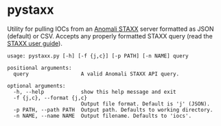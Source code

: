 # pystaxx
Utility for pulling IOCs from an [Anomali STAXX](https://www.anomali.com/platform/staxx) server formatted as JSON (default) or CSV. Accepts any properly formatted STAXX query (read the [STAXX user guide](https://update.anomali.com/staxx/docs/Anomali_STAXX_Installation_&_Administration_Guide_v2.2.pdf)).
```
usage: pystaxx.py [-h] [-f {j,c}] [-p PATH] [-n NAME] query

positional arguments:
  query                 A valid Anomali STAXX API query.

optional arguments:
  -h, --help            show this help message and exit
  -f {j,c}, --format {j,c}
                        Output file format. Default is 'j' (JSON).
  -p PATH, --path PATH  Output path. Defaults to working directory.
  -n NAME, --name NAME  Output filename. Defaults to 'iocs'.
```
